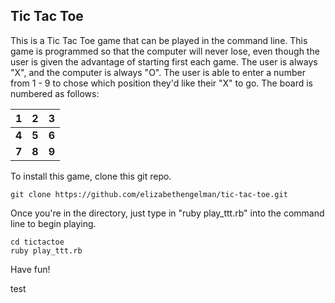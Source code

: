 Tic Tac Toe
-----------

This is a Tic Tac Toe game that can be played in the command line. This game is programmed so that the computer will never lose, even though the user is given the advantage of starting first each game. The user is always "X", and the computer is always "O". The user is able to enter a number from 1 - 9 to chose which position they'd like their "X" to go. The board is numbered as follows:


1 | 2 | 3
--- | --- | ---
**4** | **5** | **6**
**7** | **8** | **9**

To install this game, clone this git repo.

```
git clone https://github.com/elizabethengelman/tic-tac-toe.git
```


Once you're in the directory, just type in "ruby play_ttt.rb" into the command line to begin playing. 

```
cd tictactoe
ruby play_ttt.rb
```
Have fun!

test

